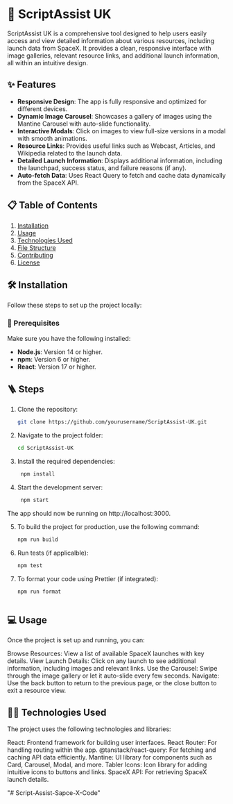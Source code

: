 # 🚀 ScriptAssist UK

ScriptAssist UK is a comprehensive tool designed to help users easily access and view detailed information about various resources, including launch data from SpaceX. It provides a clean, responsive interface with image galleries, relevant resource links, and additional launch information, all within an intuitive design.

## ✨ Features

- **Responsive Design**: The app is fully responsive and optimized for different devices.
- **Dynamic Image Carousel**: Showcases a gallery of images using the Mantine Carousel with auto-slide functionality.
- **Interactive Modals**: Click on images to view full-size versions in a modal with smooth animations.
- **Resource Links**: Provides useful links such as Webcast, Articles, and Wikipedia related to the launch data.
- **Detailed Launch Information**: Displays additional information, including the launchpad, success status, and failure reasons (if any).
- **Auto-fetch Data**: Uses React Query to fetch and cache data dynamically from the SpaceX API.

## 📋 Table of Contents

1. [Installation](#installation)
2. [Usage](#usage)
3. [Technologies Used](#technologies-used)
4. [File Structure](#file-structure)
5. [Contributing](#contributing)
6. [License](#license)

## 🛠️ Installation

Follow these steps to set up the project locally:

### 💉 Prerequisites

Make sure you have the following installed:

- **Node.js**: Version 14 or higher.
- **npm**: Version 6 or higher.
- **React**: Version 17 or higher.

## 🪜 Steps

1. Clone the repository:

   ```bash
   git clone https://github.com/yourusername/ScriptAssist-UK.git

1. Navigate to the project folder:

   ```bash
   cd ScriptAssist-UK
1. Install the required dependencies:

   ```bash
    npm install
1. Start the development server:

   ```bash
    npm start
  The app should now be running on http://localhost:3000.


5. To build the project for production, use the following command:

   ```bash
   npm run build
6. Run tests (if applicalble):

   ```bash
   npm test
7. To format your code using Prettier (if integrated):

   ```bash
   npm run format



## 💻 Usage

Once the project is set up and running, you can:

Browse Resources: View a list of available SpaceX launches with key details.
View Launch Details: Click on any launch to see additional information, including images and relevant links.
Use the Carousel: Swipe through the image gallery or let it auto-slide every few seconds.
Navigate: Use the back button to return to the previous page, or the close button to exit a resource view.

## 👨‍💻 Technologies Used

The project uses the following technologies and libraries:

React: Frontend framework for building user interfaces.
React Router: For handling routing within the app.
@tanstack/react-query: For fetching and caching API data efficiently.
Mantine: UI library for components such as Card, Carousel, Modal, and more.
Tabler Icons: Icon library for adding intuitive icons to buttons and links.
SpaceX API: For retrieving SpaceX launch details.







"# Script-Assist-Sapce-X-Code" 
